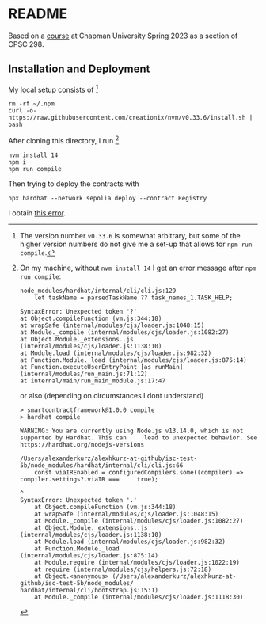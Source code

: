# README

Based on a [course](https://github.com/alexhkurz/introduction-to-smart-contracts) at Chapman University Spring 2023 as a section of CPSC 298.

## Installation and Deployment

My local setup consists of [^nvm-version]

```
rm -rf ~/.npm
curl -o- https://raw.githubusercontent.com/creationix/nvm/v0.33.6/install.sh | bash
```

After cloning this directory, I run [^error]

```
nvm install 14
npm i 
npm run compile
```

Then trying to deploy the contracts with

```
npx hardhat --network sepolia deploy --contract Registry
```

I obtain [this error](https://app.warp.dev/block/eiONvr5ZiywzTkjQ0CW9kE).

[^nvm-version]: The version number `v0.33.6` is somewhat arbitrary, but some of the higher version numbers do not give me a set-up that allows for `npm run compile`.

[^error]: On my machine, without `nvm install 14` I get an error message after `npm run compile`:

    ```
    node_modules/hardhat/internal/cli/cli.js:129
        let taskName = parsedTaskName ?? task_names_1.TASK_HELP;
    
    SyntaxError: Unexpected token '?'
    at Object.compileFunction (vm.js:344:18)
    at wrapSafe (internal/modules/cjs/loader.js:1048:15)
    at Module._compile (internal/modules/cjs/loader.js:1082:27)
    at Object.Module._extensions..js (internal/modules/cjs/loader.js:1138:10)
    at Module.load (internal/modules/cjs/loader.js:982:32)
    at Function.Module._load (internal/modules/cjs/loader.js:875:14)
    at Function.executeUserEntryPoint [as runMain] (internal/modules/run_main.js:71:12)
    at internal/main/run_main_module.js:17:47
    ```

    or also (depending on circumstances I dont understand)
    
    ```
    > smartcontractframework@1.0.0 compile
    > hardhat compile
    
    WARNING: You are currently using Node.js v13.14.0, which is not supported by Hardhat. This can     lead to unexpected behavior. See https://hardhat.org/nodejs-versions
    
    /Users/alexanderkurz/alexhkurz-at-github/isc-test-5b/node_modules/hardhat/internal/cli/cli.js:66
        const viaIREnabled = configuredCompilers.some((compiler) => compiler.settings?.viaIR ===     true);
                                                                                      ^   
    SyntaxError: Unexpected token '.'
        at Object.compileFunction (vm.js:344:18)
        at wrapSafe (internal/modules/cjs/loader.js:1048:15)
        at Module._compile (internal/modules/cjs/loader.js:1082:27)
        at Object.Module._extensions..js (internal/modules/cjs/loader.js:1138:10)
        at Module.load (internal/modules/cjs/loader.js:982:32)
        at Function.Module._load (internal/modules/cjs/loader.js:875:14)
        at Module.require (internal/modules/cjs/loader.js:1022:19)
        at require (internal/modules/cjs/helpers.js:72:18)
        at Object.<anonymous> (/Users/alexanderkurz/alexhkurz-at-github/isc-test-5b/node_modules/    hardhat/internal/cli/bootstrap.js:15:1)
        at Module._compile (internal/modules/cjs/loader.js:1118:30)
    ```